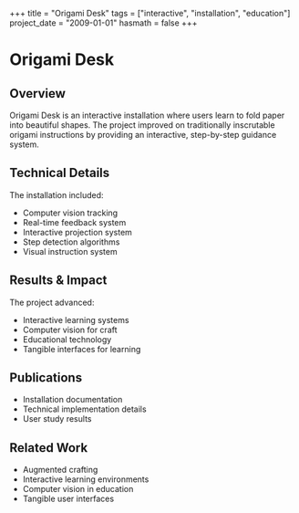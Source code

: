 +++
title = "Origami Desk"
tags = ["interactive", "installation", "education"]
project_date = "2009-01-01"
hasmath = false
+++

# Origami Desk

## Overview
Origami Desk is an interactive installation where users learn to fold paper into beautiful shapes. The project improved on traditionally inscrutable origami instructions by providing an interactive, step-by-step guidance system.

## Technical Details
The installation included:
- Computer vision tracking
- Real-time feedback system
- Interactive projection system
- Step detection algorithms
- Visual instruction system

## Results & Impact
The project advanced:
- Interactive learning systems
- Computer vision for craft
- Educational technology
- Tangible interfaces for learning

## Publications
- Installation documentation
- Technical implementation details
- User study results

## Related Work
- Augmented crafting
- Interactive learning environments
- Computer vision in education
- Tangible user interfaces